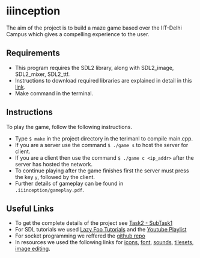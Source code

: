 # iiinception

The aim of the project is to build a maze game based over the IIT-Delhi Campus which gives a compelling experience to the user.

## Requirements
* This program requires the SDL2 library, along with SDL2_image, SDL2_mixer, SDL2_ttf.
* Instructions to download required libraries are explained in detail in this [link](https://lazyfoo.net/tutorials/SDL/01_hello_SDL/index.php).
* Make command in the terminal.

## Instructions
To play the game, follow the following instructions.
* Type `$ make` in the project directory in the terimanl to compile main.cpp.
* If you are a server use the command `$ ./game s` to host the server for client.
* If you are a client then use the command `$ ./game c <ip_addr>` after the server has hosted the network.
* To continue playing after the game finishes first the server must press the key `y`, followed by the client.
* Further details of gameplay can be found in ` .iiinception/gameplay.pdf`.

## Useful Links
* To get the complete details of the project see [Task2 - SubTask1](https://www.cse.iitd.ac.in/~rijurekha/cop290_2022.html)
* For SDL tutorials we used [Lazy Foo Tutorials](https://lazyfoo.net/tutorials/SDL/index.php) and the [Youtube Playlist](https://www.youtube.com/watch?v=QQzAHcojEKg&list=RDCMUCAM9ZPgEIdeHAsmG50wqL1g&start_radio=1&rv=QQzAHcojEKg&t=0)
* For socket programming we reffered the [github repo](https://github.com/maciejspychala/sdl-game)
* In resources we used the following links for [icons](https://www.iconsdb.com/), [font](https://www.1001freefonts.com/), [sounds](https://www.soundjay.com/), [tilesets](https://www.vecteezy.com/free-vector/isometric-city), [image editing](https://www.remove.bg/upload).

